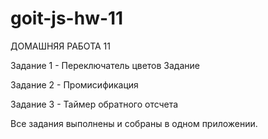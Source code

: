# goit-js-hw-11

ДОМАШНЯЯ РАБОТА 11

Задание 1 - Переключатель цветов Задание

Задание 2 - Промисификация

Задание 3 - Таймер обратного отсчета

Все задания выполнены и собраны в одном приложении.
